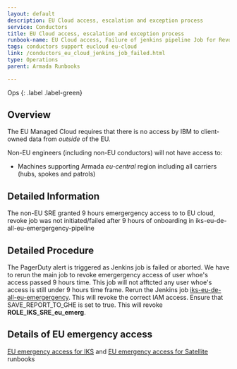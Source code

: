 ```yaml
---
layout: default
description: EU Cloud access, escalation and exception process
service: Conductors
title: EU Cloud access, escalation and exception process
runbook-name: EU Cloud access, Failure of jenkins pipeline Job for Revoking  emergency access to the EU . 
tags: conductors support eucloud eu-cloud 
link: /conductors_eu_cloud_jenkins_job_failed.html
type: Operations
parent: Armada Runbooks

---
```


Ops
{: .label .label-green}

## Overview

The EU Managed Cloud requires that there is no access by IBM to client-owned
data from *outside* of the EU.

Non-EU engineers (including non-EU conductors) will not have access to: 

- Machines supporting Armada _eu-central_ region including all carriers
  (hubs, spokes and patrols)

## Detailed Information

The non-EU SRE granted 9 hours emergergency access to to EU cloud, revoke job was not initiated/failed after 9 hours of onboarding in iks-eu-de-all-eu-emergergency-pipeline

## Detailed Procedure
The PagerDuty alert is triggered as Jenkins job is failed or aborted.
We have to rerun the main job to revoke emergergency access of user whoe's access passed 9 hours time. This job will not afftcted any user whoe's access is still under 9 hours time frame.
Rerun the  Jenkins job [iks-eu-de-all-eu-emergergency](https://alchemy-conductors-jenkins.swg-devops.com/job/Conductors/job/Security-Compliance/job/eu_emergency_access/job/iks-eu-de-all-eu-emergergency/). This will revoke the correct IAM access. Ensure that SAVE_REPORT_TO_GHE is set to true.
This will revoke **ROLE_IKS_SRE_eu_emerg**.

## Details of EU emergency access

[EU emergency access for IKS](./conductors_eu_cloud_iks.html) and [EU emergency access for Satellite](./conductors_eu_cloud_sat.html) runbooks

